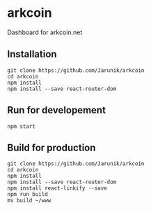 # arkcoin

Dashboard for arkcoin.net

## Installation

```
git clone https://github.com/Jarunik/arkcoin
cd arkcoin
npm install
npm install --save react-router-dom
```

## Run for developement

```
npm start
```

## Build for production

```
git clone https://github.com/Jarunik/arkcoin
cd arkcoin
npm install
npm install --save react-router-dom
npm install react-linkify --save
npm run build
mv build ~/www
```
